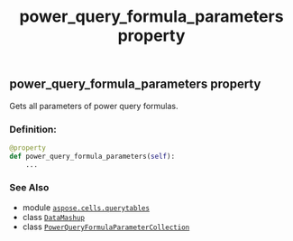 ﻿---
title: power_query_formula_parameters property
second_title: Aspose.Cells for Python via .NET API References
description: 
type: docs
weight: 30
url: /aspose.cells.querytables/datamashup/power_query_formula_parameters/
is_root: false
---

## power_query_formula_parameters property


Gets all parameters of power query formulas.
### Definition:
```python
@property
def power_query_formula_parameters(self):
    ...
```

### See Also
* module [`aspose.cells.querytables`](../../)
* class [`DataMashup`](/cells/python-net/aspose.cells.querytables/datamashup)
* class [`PowerQueryFormulaParameterCollection`](/cells/python-net/aspose.cells.querytables/powerqueryformulaparametercollection)
